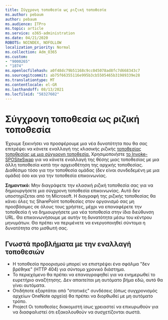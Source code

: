 ```yaml
---
title: Σύγχρονη τοποθεσία ως ριζική τοποθεσία
ms.author: pebaum
author: pebaum
ms.audience: ITPro
ms.topic: article
ms.service: o365-administration
ms.date: 04/21/2020
ROBOTS: NOINDEX, NOFOLLOW
localization_priority: Normal
ms.collection: Adm_O365
ms.custom:
- "9000265"
- "1874"
ms.openlocfilehash: a0f48dc79b51168c9cc045078ad8fc7d668343c7
ms.sourcegitcommit: ab75f66355116e995b3cb5505465b31989339e28
ms.translationtype: MT
ms.contentlocale: el-GR
ms.lasthandoff: 08/13/2021
ms.locfileid: "58327602"
---
```

# <a name="modern-site-as-root-site"></a>Σύγχρονη τοποθεσία ως ριζική τοποθεσία

Έχουμε ξεκινήσει να προσφέρουμε μια νέα δυνατότητα που θα σας επιτρέψει να κάνετε εναλλαγή της κλασικής ριζικής [τοποθεσίας τοποθεσίας με μια σύγχρονη τοποθεσία.](https://docs.microsoft.com/sharepoint/modern-root-site) Χρησιμοποιήστε [το Invoke-SPOSiteSwap](https://docs.microsoft.com/powershell/module/sharepoint-online/invoke-spositeswap?view=sharepoint-ps) για να κάνετε εναλλαγή της θέσης μιας τοποθεσίας με μια άλλη τοποθεσία κατά την αρχειοθέτηση της αρχικής τοποθεσίας. Διαθέσιμο τόσο για την τοποθεσία ομάδας (δεν είναι συνδεδεμένη με μια ομάδα) όσο και για την τοποθεσία επικοινωνίας.

**Σημαντικό:** Μην διαγράφετε την κλασική ριζική τοποθεσία σας για να δημιουργήσετε μια σύγχρονη τοποθεσία επικοινωνίας. Αυτό δεν υποστηρίζεται από τη Microsoft. Η διαγραφή της ριζικής τοποθεσίας θα κάνει όλες τις SharePoint τοποθεσίες στον οργανισμό σας μη προσβάσιμες σε όλους τους χρήστες, μέχρι να επαναφέρετε την τοποθεσία ή να δημιουργήσετε μια νέα τοποθεσία στην ίδια διεύθυνση URL. Θα επικοινωνήσουμε με αυτήν τη δυνατότητα μέσω του κέντρου μηνυμάτων. Θα πρέπει να περιμένετε να ενεργοποιηθεί σύντομα η δυνατότητα στο μισθωτή σας.

## <a name="known-issues-with-swapping-sites"></a>Γνωστά προβλήματα με την εναλλαγή τοποθεσιών
- Η τοποθεσία προορισμού μπορεί να επιστρέψει ένα σφάλμα "δεν βρέθηκε" (HTTP 404) για σύντομο χρονικό διάστημα.
- Το περιεχόμενο θα πρέπει να επαναγραφηθεί για να ενημερωθεί το ευρετήριο αναζήτησης. Δεν απαιτείται μη αυτόματο βήμα εδώ, αυτό θα γίνει αυτόματα.
- Οτιδήποτε εξαρτάται από "στατικές" συνδέσεις (όπως συγχρονισμός αρχείων OneNote αρχεία) θα πρέπει να διορθωθεί με μη αυτόματο τρόπο.
- Project Οι τοποθεσίες διακομιστή ίσως χρειαστεί να επικυρωθούν για να διασφαλιστεί ότι εξακολουθούν να συσχετίζονται σωστά. 
